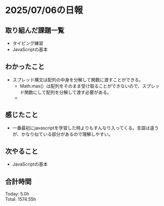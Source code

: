 # 2025/07/06の日報
## 取り組んだ課題一覧
* タイピング練習
* JavaScriptの基本
## わかったこと 
* スプレッド構文は配列の中身を分解して関数に渡すことができる。
  * Math.max(）は配列をそのまま受け取ることができないので、スプレッド関数にして配列を分解して渡す必要がある。
  * 
                   
## 感じたこと
* 一番最初にjavascriptを学習した時よりもすんなり入ってくる。言語は違うが、かなり似ている部分があるので理解しやすい。
## 次やること
* JavaScriptの基本
##  合計時間 
Today: 5.0h<br>
Total: 1574.55h

